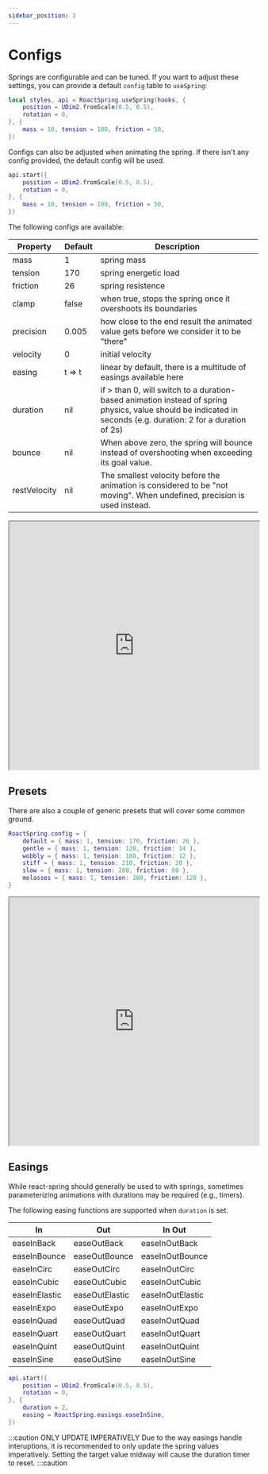 ```yaml
---
sidebar_position: 3
---
```


# Configs

Springs are configurable and can be tuned. If you want to adjust these settings, you can provide a default `config` table to `useSpring`:

```lua
local styles, api = RoactSpring.useSpring(hooks, {
    position = UDim2.fromScale(0.5, 0.5),
    rotation = 0,
}, { 
    mass = 10, tension = 100, friction = 50,
})
```

Configs can also be adjusted when animating the spring. If there isn't any config provided, the default config will be used.

```lua
api.start({
    position = UDim2.fromScale(0.5, 0.5),
    rotation = 0,
}, { 
    mass = 10, tension = 100, friction = 50,
})
```

The following configs are available:

| Property      | Default | Description  |
| ----------- | ----------- | ---- |
| mass | 1 | spring mass |
| tension | 170 | spring energetic load |
| friction | 26 | spring resistence |
| clamp | false | when true, stops the spring once it overshoots its boundaries |
| precision | 0.005 | how close to the end result the animated value gets before we consider it to be "there" |
| velocity | 0 | initial velocity |
| easing | t => t | linear by default, there is a multitude of easings available here |
| duration | nil | if > than 0, will switch to a duration-based animation instead of spring physics, value should be indicated in seconds (e.g. duration: 2 for a duration of 2s) |
| bounce | nil | When above zero, the spring will bounce instead of overshooting when exceeding its goal value. |
| restVelocity | nil | The smallest velocity before the animation is considered to be "not moving". When undefined, precision is used instead. |

<iframe src="https://codesandbox.io/embed/react-spring-config-x1vjb?fontsize=14&hidenavigation=1&theme=dark&view=preview"
    width="100%"
    height="500"
    title="react-spring-config"
    allow="accelerometer; ambient-light-sensor; camera; encrypted-media; geolocation; gyroscope; hid; microphone; midi; payment; usb; vr; xr-spatial-tracking"
    sandbox="allow-forms allow-modals allow-popups allow-presentation allow-same-origin allow-scripts"
></iframe>

## Presets

There are also a couple of generic presets that will cover some common ground.

```lua
RoactSpring.config = {
    default = { mass: 1, tension: 170, friction: 26 },
    gentle = { mass: 1, tension: 120, friction: 14 },
    wobbly = { mass: 1, tension: 180, friction: 12 },
    stiff = { mass: 1, tension: 210, friction: 20 },
    slow = { mass: 1, tension: 280, friction: 60 },
    molasses = { mass: 1, tension: 280, friction: 120 },
}
```

<iframe src="https://codesandbox.io/embed/react-spring-preset-configs-kdv7r?fontsize=14&hidenavigation=1&theme=dark&view=preview"
    width="100%"
    height="500"
    title="react-spring-config"
    allow="accelerometer; ambient-light-sensor; camera; encrypted-media; geolocation; gyroscope; hid; microphone; midi; payment; usb; vr; xr-spatial-tracking"
    sandbox="allow-forms allow-modals allow-popups allow-presentation allow-same-origin allow-scripts"
></iframe>

## Easings

While react-spring should generally be used to with springs, sometimes parameterizing animations with durations may be required (e.g., timers).

The following easing functions are supported when `duration` is set.

| In            | Out            | In Out           |
| ------------- | -------------- | ---------------- |
| easeInBack    | easeOutBack    | easeInOutBack    |
| easeInBounce  | easeOutBounce  | easeInOutBounce  |
| easeInCirc    | easeOutCirc    | easeInOutCirc    |
| easeInCubic   | easeOutCubic   | easeInOutCubic   |
| easeInElastic | easeOutElastic | easeInOutElastic |
| easeInExpo    | easeOutExpo    | easeInOutExpo    |
| easeInQuad    | easeOutQuad    | easeInOutQuad    |
| easeInQuart   | easeOutQuart   | easeInOutQuart   |
| easeInQuint   | easeOutQuint   | easeInOutQuint   |
| easeInSine    | easeOutSine    | easeInOutSine    |

```lua
api.start({
    position = UDim2.fromScale(0.5, 0.5),
    rotation = 0,
}, {
    duration = 2,
    easing = RoactSpring.easings.easeInSine,
})
```

:::caution ONLY UPDATE IMPERATIVELY
Due to the way easings handle interuptions, it is recommended to only update the spring values imperatively. Setting the target value midway will cause the duration timer to reset.
:::caution